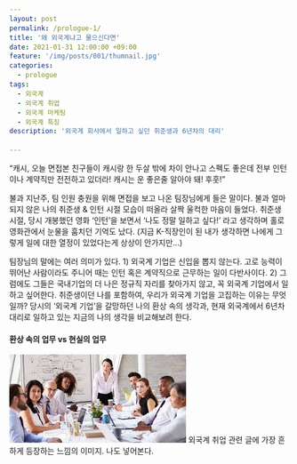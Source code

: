 ```yaml
---
layout: post
permalink: /prologue-1/
title: '왜 외국계냐고 물으신다면'
date: 2021-01-31 12:00:00 +09:00
feature: '/img/posts/001/thumnail.jpg'
categories:
  - prologue
tags:
  - 외국계
  - 외국계 취업
  - 외국계 마케팅
  - 외국계 특징
description: '외국계 회사에서 일하고 싶던 취준생과 6년차의 대리'

---
```

“캐시, 오늘 면접본 친구들이 캐시랑 한 두살 밖에 차이 안나고 스펙도 좋은데 전부 인턴이나 계약직만 전전하고 있더라! 캐시는 운 좋은줄 알아야 돼! 후훗!”

불과 지난주, 팀 인원 충원을 위해 면접을 보고 나온 팀장님에게 들은 말이다. 불과 얼마되지 않은 나의 취준생 & 인턴 시절 모습이 떠올라 살짝 울컥한 마음이 들었다. 취준생 시절, 당시 개봉했던 영화 ‘인턴’을 보면서 ‘나도 정말 일하고 싶다!’ 라고 생각하며 홀로 영화관에서 눈물을 훔치던 기억도 났다. (지금 K-직장인이 된 내가 생각하면 나에게 그렇게 일에 대한 열정이 있었다는게 상상이 안가지만…)

팀장님의 말에는 여러 의미가 있다. 1) 외국계 기업은 신입을 뽑지 않는다. 고로 능력이 뛰어난 사람이라도 주니어 때는 인턴 혹은 계약직으로 근무하는 일이 다반사이다. 2) 그럼에도 그들은 국내기업의 더 나은 정규직 자리를 찾아가지 않고, 꼭 외국계 기업에서 일하고 싶어한다. 취준생이던 나를 포함하여, 우리가 외국계 기업을 고집하는 이유는 무엇일까? 당시의 ‘외국계 기업’을 갈망하던 나의 환상 속의 생각과, 현재 외국계에서 6년차 대리로 일하고 있는 지금의 나의 생각을 비교해보려 한다.

#### 환상 속의 업무 vs 현실의 업무

![환상 속 외국계 이미지](/img/posts/001/work.jfif)
외국계 취업 관련 글에 가장 흔하게 등장하는 느낌의 이미지. 나도 넣어본다.
